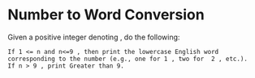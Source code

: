 # Number to Word Conversion
Given a positive integer denoting , do the following:

    If 1 <= n and n<=9 , then print the lowercase English word corresponding to the number (e.g., one for 1 , two for  2 , etc.).
    If n > 9 , print Greater than 9.
